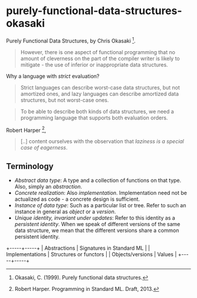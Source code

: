 # purely-functional-data-structures-okasaki

Purely Functional Data Structures, by Chris Okasaki [^1].

> However, there is one aspect of functional programming
> that no amount of cleverness on the part of the compiler
> writer is likely to mitigate - the use of inferior or inappropriate
> data structures.

Why a language with _strict_ evaluation?

> Strict languages can describe worst-case data structures,
> but not amortized ones, and lazy languages can describe
> amortized data structures, but not worst-case ones.

> To be able to describe both kinds of data structures,
> we need a programming language that supports both evaluation
> orders.

Robert Harper [^2],

> [..] content ourselves with the observation that
> _laziness is a special case of eagerness_.

## Terminology

- _Abstract data type_: A type and a collection of functions on that type.
Also, simply an _abstraction_.
- _Concrete realization_: Also _implementation_. Implementation need not be
actualized as code - a concrete design is sufficient.
- _Instance of data type_: Such as a particular list or tree.
Refer to such an instance in general as _object_ or a _version_.
- _Unique identity, invariant under updates_: Refer to this identity as a
_persistent identity_. When we speak of different versions of the same
data structure, we mean that the different versions share a common
persistent identity.

+-----+-----+
| Abstractions     | Signatures in Standard ML |
| Implementations  | Structures or functors    |
| Objects/versions | Values                    |
+-----+-----+

[^1]: Okasaki, C. (1999). Purely functional data structures.
[^2]: Robert Harper. Programming in Standard ML. Draft, 2013.
